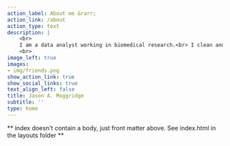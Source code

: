 ```yaml
---
action_label: About me &rarr;
action_link: /about
action_type: text
description: |
    <br>
    I am a data analyst working in biomedical research.<br> I clean and analyse data, generate plots, models, and statistics to answer questions, and communicate my findings with dynamic reports and interactive dashboards. I program in R, python, and javascript. 
    <br>
image_left: true
images:
- img/friends.png
show_action_link: true
show_social_links: true
text_align_left: false
title: Jason A. Moggridge
subtitle: ''
type: home
---
```


** index doesn't contain a body, just front matter above.
See index.html in the layouts folder **
